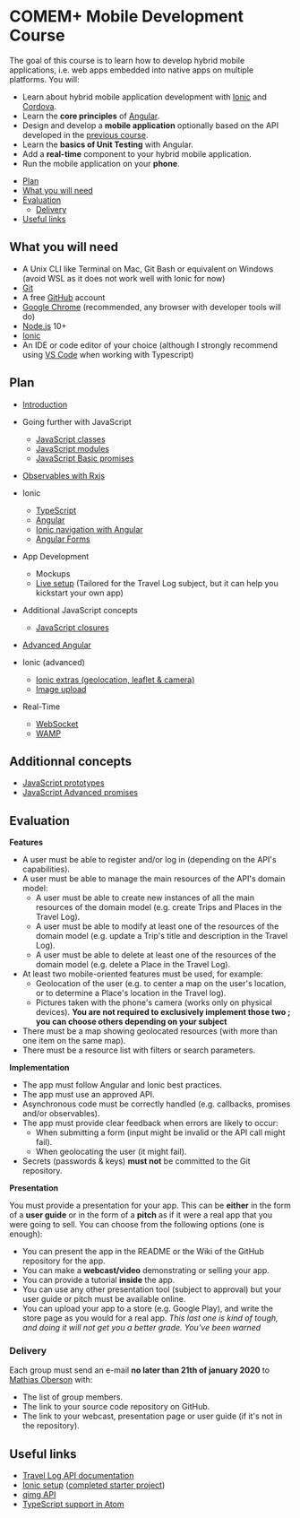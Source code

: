 # COMEM+ Mobile Development Course

The goal of this course is to learn how to develop hybrid mobile applications,
i.e. web apps embedded into native apps on multiple platforms.
You will:

- Learn about hybrid mobile application development with [Ionic][ionic] and [Cordova][cordova].
- Learn the **core principles** of [Angular][angular].
- Design and develop a **mobile application** optionally based on the API developed in the [previous course][archioweb].
- Learn the **basics of Unit Testing** with Angular.
- Add a **real-time** component to your hybrid mobile application.
- Run the mobile application on your **phone**.

<!-- START doctoc generated TOC please keep comment here to allow auto update -->
<!-- DON'T EDIT THIS SECTION, INSTEAD RE-RUN doctoc TO UPDATE -->

- [Plan](#plan)
- [What you will need](#what-you-will-need)
- [Evaluation](#evaluation)
  - [Delivery](#delivery)
- [Useful links](#useful-links)

<!-- END doctoc generated TOC please keep comment here to allow auto update -->

## What you will need

- A Unix CLI like Terminal on Mac, Git Bash or equivalent on Windows (avoid WSL as it does not work well with Ionic for now)
- [Git][git-downloads]
- A free [GitHub][github] account
- [Google Chrome][chrome] (recommended, any browser with developer tools will do)
- [Node.js][node] 10+
- [Ionic][ionic-getting-started]
- An IDE or code editor of your choice (although I strongly recommend using [VS Code][vs-code] when working with Typescript)

## Plan

- [Introduction](./subjects/ionic)

- Going further with JavaScript

  - [JavaScript classes](./subjects/js-classes)
  - [JavaScript modules](./subjects/js-modules)
  - [JavaScript Basic promises](./subjects/js-promises-basics)

- [Observables with Rxjs](./subjects/rxjs)

- Ionic

  - [TypeScript](./subjects/ts)
  - [Angular](./subjects/angular)
  - [Ionic navigation with Angular](./subjects/ionic-angular)
  - [Angular Forms](./subjects/angular-forms)

- App Development

  - Mockups
  - [Live setup][setup-project] (Tailored for the Travel Log subject, but it can help you kickstart your own app)

- Additional JavaScript concepts

  - [JavaScript closures](./subjects/js-closures)

- [Advanced Angular](./subjects/advanced-angular)

- Ionic (advanced)

  - [Ionic extras (geolocation, leaflet & camera)](./subjects/ionic-extras)
  - [Image upload](https://github.com/MediaComem/comem-devmobil/blob/master/IMAGE-UPLOAD.md#image-upload)

- Real-Time
  - [WebSocket](./subjects/websocket)
  - [WAMP](./subjects/wamp)

## Additionnal concepts

- [JavaScript prototypes](./subjects/js-prototypes)
- [JavaScript Advanced promises](./subjects/js-promises)

## Evaluation

**Features**

- A user must be able to register and/or log in (depending on the API's capabilities).
- A user must be able to manage the main resources of the API's domain model:
  - A user must be able to create new instances of all the main resources of the domain model (e.g. create Trips and Places in the Travel Log).
  - A user must be able to modify at least one of the resources of the domain model (e.g. update a Trip's title and description in the Travel Log).
  - A user must be able to delete at least one of the resources of the domain model (e.g. delete a Place in the Travel Log).
- At least two mobile-oriented features must be used, for example:
  - Geolocation of the user (e.g. to center a map on the user's location, or to determine a Place's location in the Travel log).
  - Pictures taken with the phone's camera (works only on physical devices).
    **You are not required to exclusively implement those two ; you can choose others depending on your subject**
- There must be a map showing geolocated resources (with more than one item on the same map).
- There must be a resource list with filters or search parameters.

**Implementation**

- The app must follow Angular and Ionic best practices.
- The app must use an approved API.
- Asynchronous code must be correctly handled (e.g. callbacks, promises and/or observables).
- The app must provide clear feedback when errors are likely to occur:
  - When submitting a form (input might be invalid or the API call might fail).
  - When geolocating the user (it might fail).
- Secrets (passwords & keys) **must not** be committed to the Git repository.

**Presentation**

You must provide a presentation for your app.
This can be **either** in the form of a **user guide** or in the form of a **pitch** as if it were a real app that you were going to sell.
You can choose from the following options (one is enough):

- You can present the app in the README or the Wiki of the GitHub repository for the app.
- You can make a **webcast/video** demonstrating or selling your app.
- You can provide a tutorial **inside** the app.
- You can use any other presentation tool (subject to approval) but your user guide or pitch must be available online.
- You can upload your app to a store (e.g. Google Play), and write the store page as you would for a real app.
  _This last one is kind of tough, and doing it will not get you a better grade. You've been warned_

### Delivery

Each group must send an e-mail **no later than 21th of january 2020** to [Mathias Oberson](mailto:mathias.oberson@heig-vd.ch) with:

- The list of group members.
- The link to your source code repository on GitHub.
- The link to your webcast, presentation page or user guide (if it's not in the repository).

## Useful links

- [Travel Log API documentation][travel-log-api]
- [Ionic setup][setup-project] ([completed starter project][starter-project])
- [qimg API][qimg]
- [TypeScript support in Atom](https://github.com/MediaComem/comem-devmobil/blob/03da6e080cf5def32425fc58a3bc5d53047c09eb/ATOM-TYPESCRIPT.md#typescript-support-in-atom)

[angular]: https://angular.io
[archioweb]: https://github.com/MediaComem/comem-archioweb
[chrome]: https://www.google.com/chrome/
[cordova]: https://cordova.apache.org
[git-downloads]: https://git-scm.com/downloads
[github]: https://github.com
[ionic]: http://ionicframework.com
[ionic-getting-started]: http://ionicframework.com/getting-started/
[node]: https://nodejs.org/
[qimg]: https://mediacomem.github.io/comem-qimg/
[setup-project]: https://github.com/MediaComem/comem-travel-log-ionic-setup
[starter-project]: https://github.com/MediaComem/comem-travel-log-ionic-starter
[travel-log-api]: https://comem-travel-log-api.herokuapp.com
[vs-code]: https://code.visualstudio.com/

